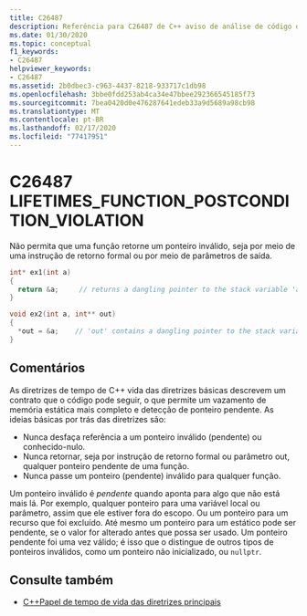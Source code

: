 ```yaml
---
title: C26487
description: Referência para C26487 de C++ aviso de análise de código do C++ Visual Studio das principais diretrizes.
ms.date: 01/30/2020
ms.topic: conceptual
f1_keywords:
- C26487
helpviewer_keywords:
- C26487
ms.assetid: 2b0dbec3-c963-4437-8218-933717c1db98
ms.openlocfilehash: 3bbe0fdd253ab4ca34e47bbee292366545185f73
ms.sourcegitcommit: 7bea0420d0e476287641edeb33a9d5689a98cb98
ms.translationtype: MT
ms.contentlocale: pt-BR
ms.lasthandoff: 02/17/2020
ms.locfileid: "77417951"
---
```

# <a name="c26487-lifetimes_function_postcondition_violation"></a>C26487 LIFETIMES_FUNCTION_POSTCONDITION_VIOLATION

Não permita que uma função retorne um ponteiro inválido, seja por meio de uma instrução de retorno formal ou por meio de parâmetros de saída.

```cpp
int* ex1(int a)
{
  return &a;     // returns a dangling pointer to the stack variable 'a'
}

void ex2(int a, int** out)
{
  *out = &a;    // 'out' contains a dangling pointer to the stack variable 'a'
}
```

## <a name="remarks"></a>Comentários

As diretrizes de tempo de C++ vida das diretrizes básicas descrevem um contrato que o código pode seguir, o que permite um vazamento de memória estática mais completo e detecção de ponteiro pendente. As ideias básicas por trás das diretrizes são:

- Nunca desfaça referência a um ponteiro inválido (pendente) ou conhecido-nulo.
- Nunca retornar, seja por instrução de retorno formal ou parâmetro out, qualquer ponteiro pendente de uma função.
- Nunca passe um ponteiro (pendente) inválido para qualquer função.

Um ponteiro inválido é *pendente* quando aponta para algo que não está mais lá. Por exemplo, qualquer ponteiro para uma variável local ou parâmetro, assim que ele estiver fora do escopo. Ou um ponteiro para um recurso que foi excluído. Até mesmo um ponteiro para um estático pode ser pendente, se o valor for alterado antes que possa ser usado. Um ponteiro pendente foi uma vez válido; é isso que o distingue de outros tipos de ponteiros inválidos, como um ponteiro não inicializado, ou `nullptr`. 

## <a name="see-also"></a>Consulte também

- [C++Papel de tempo de vida das diretrizes principais](https://github.com/isocpp/CppCoreGuidelines/blob/master/docs/Lifetime.pdf)
